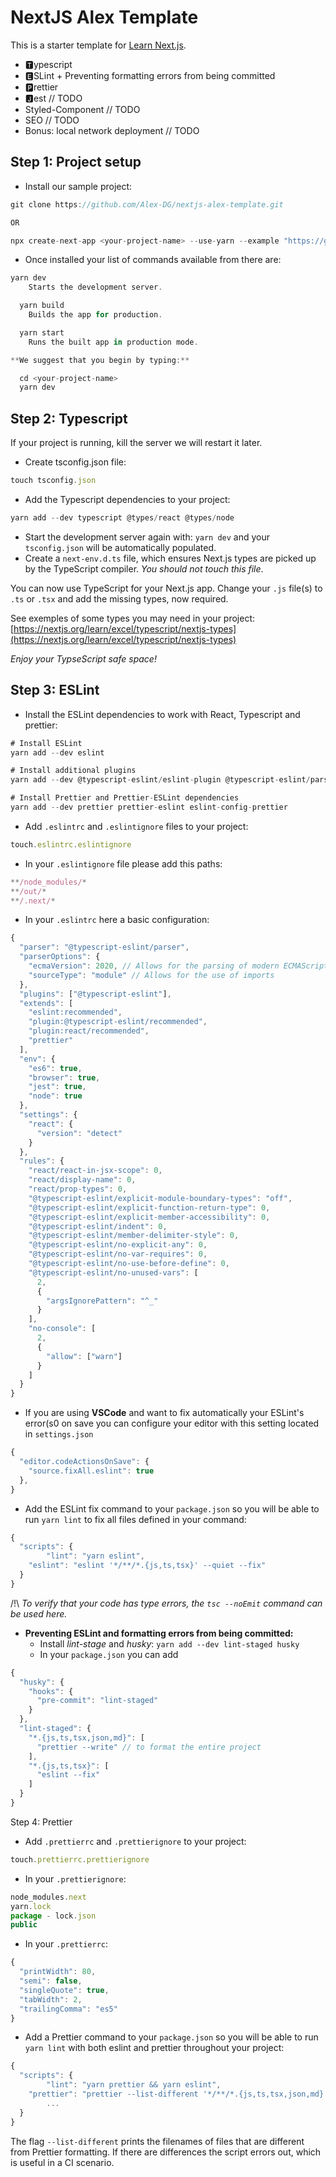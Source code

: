 # NextJS Alex Template

This is a starter template for [Learn Next.js](https://nextjs.org/learn).

- 🆃ypescript
- 🅴SLint + Preventing formatting errors from being committed
- 🅿rettier
- 🅹est // TODO
- Styled-Component // TODO
- SEO // TODO
- Bonus: local network deployment // TODO

## **Step 1: Project setup**

- Install our sample project:

```jsx
git clone https://github.com/Alex-DG/nextjs-alex-template.git

OR

npx create-next-app <your-project-name> --use-yarn --example "https://github.com/vercel/next-learn-starter/tree/master/basics-final"
```

- Once installed your list of commands available from there are:

```jsx
yarn dev
    Starts the development server.

  yarn build
    Builds the app for production.

  yarn start
    Runs the built app in production mode.

**We suggest that you begin by typing:**

  cd <your-project-name>
  yarn dev
```

## Step 2: Typescript

If your project is running, kill the server we will restart it later.

- Create tsconfig.json file:

```jsx
touch tsconfig.json
```

- Add the Typescript dependencies to your project:

```jsx
yarn add --dev typescript @types/react @types/node
```

- Start the development server again with: `yarn dev` and your `tsconfig.json` will be automatically populated.
- Create a `next-env.d.ts` file, which ensures Next.js types are picked up by the TypeScript compiler. _You should not touch this file_.

You can now use TypeScript for your Next.js app. Change your `.js` file(s) to `.ts` or `.tsx` and add the missing types, now required.

See exemples of some types you may need in your project: [https://nextjs.org/learn/excel/typescript/nextjs-types](https://nextjs.org/learn/excel/typescript/nextjs-types)

_Enjoy your TypseScript safe space!_

## Step 3: ESLint

- Install the ESLint dependencies to work with React, Typescript and prettier:

```jsx
# Install ESLint
yarn add --dev eslint

# Install additional plugins
yarn add --dev @typescript-eslint/eslint-plugin @typescript-eslint/parser eslint-plugin-prettier eslint-plugin-react

# Install Prettier and Prettier-ESLint dependencies
yarn add --dev prettier prettier-eslint eslint-config-prettier
```

- Add `.eslintrc` and `.eslintignore` files to your project:

```jsx
touch.eslintrc.eslintignore
```

- In your `.eslintignore` file please add this paths:

```jsx
**/node_modules/*
**/out/*
**/.next/*
```

- In your `.eslintrc` here a basic configuration:

```jsx
{
  "parser": "@typescript-eslint/parser",
  "parserOptions": {
    "ecmaVersion": 2020, // Allows for the parsing of modern ECMAScript features
    "sourceType": "module" // Allows for the use of imports
  },
  "plugins": ["@typescript-eslint"],
  "extends": [
    "eslint:recommended",
    "plugin:@typescript-eslint/recommended",
    "plugin:react/recommended",
    "prettier"
  ],
  "env": {
    "es6": true,
    "browser": true,
    "jest": true,
    "node": true
  },
  "settings": {
    "react": {
      "version": "detect"
    }
  },
  "rules": {
    "react/react-in-jsx-scope": 0,
    "react/display-name": 0,
    "react/prop-types": 0,
    "@typescript-eslint/explicit-module-boundary-types": "off",
    "@typescript-eslint/explicit-function-return-type": 0,
    "@typescript-eslint/explicit-member-accessibility": 0,
    "@typescript-eslint/indent": 0,
    "@typescript-eslint/member-delimiter-style": 0,
    "@typescript-eslint/no-explicit-any": 0,
    "@typescript-eslint/no-var-requires": 0,
    "@typescript-eslint/no-use-before-define": 0,
    "@typescript-eslint/no-unused-vars": [
      2,
      {
        "argsIgnorePattern": "^_"
      }
    ],
    "no-console": [
      2,
      {
        "allow": ["warn"]
      }
    ]
  }
}
```

- If you are using **VSCode** and want to fix automatically your ESLint's error(s0 on save you can configure your editor with this setting located in `settings.json`

```jsx
{
  "editor.codeActionsOnSave": {
    "source.fixAll.eslint": true
  },
}
```

- Add the ESLint fix command to your `package.json` so you will be able to run `yarn lint` to fix all files defined in your command:

```jsx
{
  "scripts": {
		"lint": "yarn eslint",
    "eslint": "eslint '*/**/*.{js,ts,tsx}' --quiet --fix"
  }
}
```

/!\ _To verify that your code has type errors, the `tsc --noEmit` command can be used here._

- **Preventing ESLint and formatting errors from being committed:**
  - Install _lint-stage_ and _husky_: `yarn add --dev lint-staged husky`
  - In your `package.json` you can add

```jsx
{
  "husky": {
    "hooks": {
      "pre-commit": "lint-staged"
    }
  },
  "lint-staged": {
    "*.{js,ts,tsx,json,md}": [
      "prettier --write" // to format the entire project
    ],
    "*.{js,ts,tsx}": [
      "eslint --fix"
    ]
  }
}
```

Step 4: Prettier

- Add `.prettierrc` and `.prettierignore` to your project:

```jsx
touch.prettierrc.prettierignore
```

- In your `.prettierignore`:

```jsx
node_modules.next
yarn.lock
package - lock.json
public
```

- In your `.prettierrc`:

```jsx
{
  "printWidth": 80,
  "semi": false,
  "singleQuote": true,
  "tabWidth": 2,
  "trailingComma": "es5"
}
```

- Add a Prettier command to your `package.json` so you will be able to run `yarn lint` with both eslint and prettier throughout your project:

```jsx
{
  "scripts": {
		"lint": "yarn prettier && yarn eslint",
    "prettier": "prettier --list-different '*/**/*.{js,ts,tsx,json,md}'",
		...
  }
}
```

The flag `--list-different` prints the filenames of files that are different from Prettier formatting. If there are differences the script errors out, which is useful in a CI scenario.

